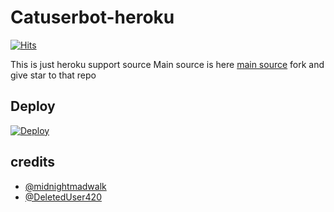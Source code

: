 # Catuserbot-heroku
[![Hits](https://hits.seeyoufarm.com/api/count/incr/badge.svg?url=https%3A%2F%2Fgithub.com%2FMr-confused%2Fnekopack&count_bg=%2379C83D&title_bg=%23555555&icon=&icon_color=%23E7E7E7&title=hits&edge_flat=false)](https://hits.seeyoufarm.com)

This is just heroku support source 
Main source is here [main source](https://github.com/sandy1709/catuserbot) fork and give star to that repo 

## Deploy
[![Deploy](https://www.herokucdn.com/deploy/button.svg)](https://dashboard.heroku.com/new?button-url=https://github.com/jamelsingh/catpack&template=https://github.com/jamelsingh/catpack)



## credits
   - [@midnightmadwalk](https://t.me/midnightmadwalk)
   - [@DeletedUser420](https://t.me/DeletedUser420)
